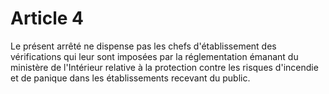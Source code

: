 # Article 4

Le présent arrêté ne dispense pas les chefs d'établissement des vérifications qui leur sont imposées par la réglementation émanant du ministère de l'Intérieur relative à la protection contre les risques d'incendie et de panique dans les établissements recevant du public.
